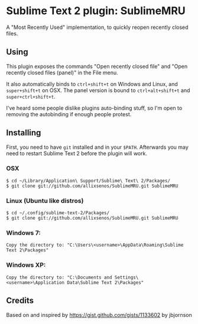 # Sublime Text 2 plugin: SublimeMRU

A "Most Recently Used" implementation, to quickly reopen recently closed files.

## Using

This plugin exposes the commands "Open recently closed file" and "Open recently closed files (panel)" in the File menu.

It also automatically binds to `ctrl+shift+t` on Windows and Linux, and `super+shift+t` on OSX. The panel version is bound to `ctrl+alt+shift+t` and `super+ctrl+shift+t`.

I've heard some people dislike plugins auto-binding stuff, so I'm open to removing the autobinding if enough people protest.


## Installing

First, you need to have `git` installed and in your `$PATH`. Afterwards you may need to restart Sublime Text 2 before the plugin will work.

### OSX

    $ cd ~/Library/Application\ Support/Sublime\ Text\ 2/Packages/
    $ git clone git://github.com/allixsenos/SublimeMRU.git SublimeMRU

### Linux (Ubuntu like distros)

    $ cd ~/.config/sublime-text-2/Packages/
    $ git clone git://github.com/allixsenos/SublimeMRU.git SublimeMRU

### Windows 7:

    Copy the directory to: "C:\Users\<username>\AppData\Roaming\Sublime Text 2\Packages"

### Windows XP:

    Copy the directory to: "C:\Documents and Settings\<username>\Application Data\Sublime Text 2\Packages"


## Credits

Based on and inspired by https://gist.github.com/gists/1133602 by jbjornson
